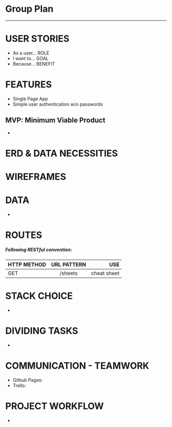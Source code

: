 # Group Plan
---

# USER STORIES
- As a user... ROLE
- I want to... GOAL
- Because... BENEFIT


# FEATURES
- Single Page App
- Simple user authentication w/o passwords
## MVP: Minimum Viable Product
  - 

# ERD & DATA NECESSITIES


# WIREFRAMES


# DATA
-

# ROUTES
##### Following RESTful convention:
| HTTP METHOD   | URL PATTERN   | USE         |
| ------------- |:-------------:| -----------:|
| GET           | /sheets       | cheat sheet |

# STACK CHOICE
- 

# DIVIDING TASKS
- 

# COMMUNICATION - TEAMWORK
- Github Pages:
- Trello: 

# PROJECT WORKFLOW
- 